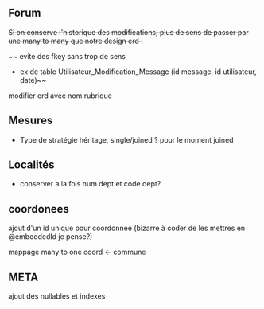 ## Forum

~~Si on conserve l'historique des modifications, plus de sens de passer par une many to many que notre design erd :~~

~~  evite des fkey sans trop de sens

- ex de table Utilisateur_Modification_Message (id message, id utilisateur, date)~~

modifier erd avec nom rubrique

## Mesures

- Type de stratégie héritage, single/joined ? pour le moment joined

## Localités

- conserver a la fois num dept et code dept?

## coordonees

ajout d'un id unique pour coordonnee (bizarre à coder de les mettres en @embeddedId je pense?)

mappage many to one coord <- commune

## META

ajout des nullables et indexes
